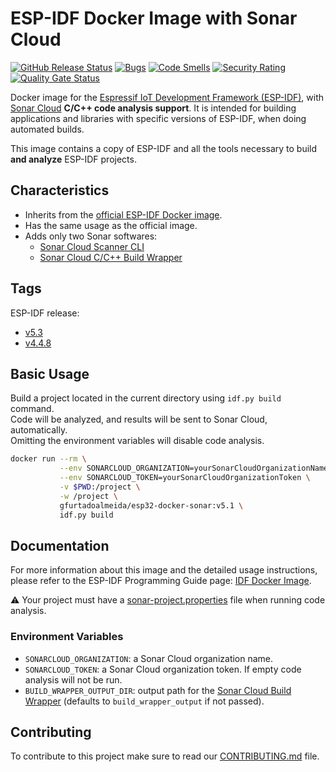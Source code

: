 # ESP-IDF Docker Image with Sonar Cloud

[![GitHub Release Status][git-bagdge-release]][git-release] [![Bugs][sonar-badge-bugs]][sonar-home] [![Code Smells][sonar-badge-smells]][sonar-home] [![Security Rating][sonar-badge-security]][sonar-home] [![Quality Gate Status][sonar-badge-quality]][sonar-home]  

Docker image for the [Espressif IoT Development Framework (ESP-IDF)][esp-idf-site], with [Sonar Cloud][sonar-site] **C/C++ code analysis support**. It is intended for building applications and libraries with specific versions of ESP-IDF, when doing automated builds.

This image contains a copy of ESP-IDF and all the tools necessary to build **and analyze** ESP-IDF projects.

## Characteristics

* Inherits from the [official ESP-IDF Docker image][esp-docker].
* Has the same usage as the official image.
* Adds only two Sonar softwares:
  * [Sonar Cloud Scanner CLI][sonar-doc-cli]
  * [Sonar Cloud C/C++ Build Wrapper][sonar-doc-wrapper]

## Tags

ESP-IDF release:

* [v5.3](https://hub.docker.com/r/gfurtadoalmeida/esp32-docker-sonar/tags?page=1&name=v5.3)
* [v4.4.8](https://hub.docker.com/r/gfurtadoalmeida/esp32-docker-sonar/tags?page=1&name=v4.4.8)

## Basic Usage

Build a project located in the current directory using `idf.py build` command.  
Code will be analyzed, and results will be sent to Sonar Cloud, automatically.  
Omitting the environment variables will disable code analysis.

```bash
docker run --rm \
           --env SONARCLOUD_ORGANIZATION=yourSonarCloudOrganizationName \
           --env SONARCLOUD_TOKEN=yourSonarCloudOrganizationToken \
           -v $PWD:/project \
           -w /project \
           gfurtadoalmeida/esp32-docker-sonar:v5.1 \
           idf.py build
```

## Documentation

For more information about this image and the detailed usage instructions, please refer to the ESP-IDF Programming Guide page: [IDF Docker Image][esp-doc-docker].

:warning: Your project must have a [sonar-project.properties][sonar-doc-analysis] file when running code analysis.

### Environment Variables

* `SONARCLOUD_ORGANIZATION`: a Sonar Cloud organization name.
* `SONARCLOUD_TOKEN`: a Sonar Cloud organization token. If empty code analysis will not be run.
* `BUILD_WRAPPER_OUTPUT_DIR`: output path for the [Sonar Cloud Build Wrapper][sonar-doc-wrapper] (defaults to `build_wrapper_output` if not passed).

## Contributing

To contribute to this project make sure to read our [CONTRIBUTING.md](/docs/CONTRIBUTING.md) file.

[esp-doc-docker]: https://docs.espressif.com/projects/esp-idf/en/latest/esp32/api-guides/tools/idf-docker-image.htm
[esp-docker]: https://hub.docker.com/r/espressif/idf
[esp-idf-site]: https://docs.espressif.com/projects/esp-idf/en/latest/esp32/index.html
[git-bagdge-release]: https://github.com/gfurtadoalmeida/esp32-docker-sonar/actions/workflows/release.yml/badge.svg
[git-release]: https://github.com/gfurtadoalmeida/esp32_docker_sonar/releases
[sonar-badge-bugs]: https://sonarcloud.io/api/project_badges/measure?project=esp32_docker_sonar&metric=bugs
[sonar-badge-quality]: https://sonarcloud.io/api/project_badges/measure?project=esp32_docker_sonar&metric=alert_status
[sonar-badge-security]: https://sonarcloud.io/api/project_badges/measure?project=esp32_docker_sonar&metric=security_rating
[sonar-badge-smells]: https://sonarcloud.io/api/project_badges/measure?project=esp32_docker_sonar&metric=code_smells
[sonar-doc-cli]: https://docs.sonarcloud.io/advanced-setup/ci-based-analysis/sonarscanner-cli/
[sonar-doc-wrapper]: https://docs.sonarsource.com/sonarqube/latest/analyzing-source-code/languages/c-family/#using-build-wrapper
[sonar-doc-analysis]: https://docs.sonarcloud.io/advanced-setup/analysis-parameters/
[sonar-home]: https://sonarcloud.io/project/overview?id=esp32_docker_sonar
[sonar-site]: https://www.sonarsource.com/products/sonarcloud/